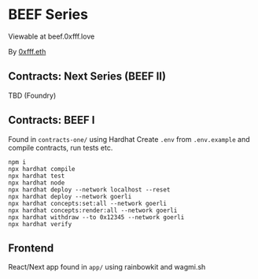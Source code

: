 # BEEF Series

Viewable at beef.0xfff.love

By [0xfff.eth](https://www.0xfff.love/)

## Contracts: Next Series (BEEF II)

TBD (Foundry)

## Contracts: BEEF I

Found in `contracts-one/` using Hardhat
Create `.env` from `.env.example` and compile contracts, run tests etc.

```
npm i
npx hardhat compile
npx hardhat test
npx hardhat node
npx hardhat deploy --network localhost --reset
npx hardhat deploy --network goerli
npx hardhat concepts:set:all --network goerli
npx hardhat concepts:render:all --network goerli
npx hardhat withdraw --to 0x12345 --network goerli
npx hardhat verify
```

## Frontend

React/Next app found in `app/` using rainbowkit and wagmi.sh

